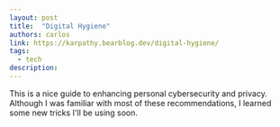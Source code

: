 ```yaml
---
layout: post
title:  "Digital Hygiene"
authors: carlos
link: https://karpathy.bearblog.dev/digital-hygiene/
tags: 
  - tech
description: 
---
```


This is a nice guide to enhancing personal cybersecurity and privacy. Although I was familiar with most of these recommendations, I learned some new tricks I'll be using soon.

